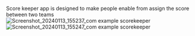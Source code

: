 Score keeper app is designed to make people enable from assign the score between two teams           
![Screenshot_20240113_155237_com example scorekeeper](https://github.com/omar7311/Score-Keeper/assets/62680716/75ffc15a-47e2-4cd8-bde1-21eac6a970fa)
![Screenshot_20240113_155247_com example scorekeeper](https://github.com/omar7311/Score-Keeper/assets/62680716/28328618-5ade-479f-b874-8fd69daa819a)

